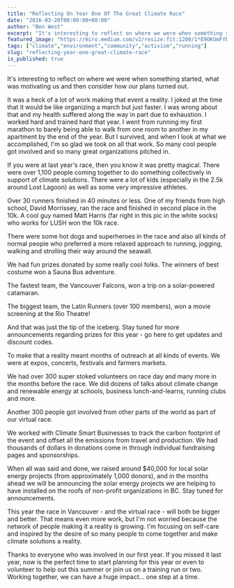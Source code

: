 ```yaml
---
title: "Reflecting On Year One Of The Great Climate Race"
date: "2016-03-20T00:00:00+00:00"
author: "Ben West"
excerpt: "It's interesting to reflect on where we were when something started, what was motivating us and then consider how our plans turned out."
featured_image: "https://miro.medium.com/v2/resize:fit:1200/1*E9OKUmFYEyqjklaXMjEOXg.jpeg"
tags: ["climate","environment","community","activism","running"]
slug: "reflecting-year-one-great-climate-race"
is_published: true
---
```


It's interesting to reflect on where we were when something started, what was motivating us and then consider how our plans turned out.

It was a heck of a lot of work making that event a reality. I joked at the time that it would be like organizing a march but just faster. I was wrong about that and my health suffered along the way in part due to exhaustion. I worked hard and trained hard that year. I went from running my first marathon to barely being able to walk from one room to another in my apartment by the end of the year. But I survived, and when I look at what we accomplished, I'm so glad we took on all that work. So many cool people got involved and so many great organizations pitched in.

If you were at last year's race, then you know it was pretty magical. There were over 1,100 people coming together to do something collectively in support of climate solutions. There were a lot of kids (especially in the 2.5k around Lost Lagoon) as well as some very impressive athletes.

Over 30 runners finished in 40 minutes or less. One of my friends from high school, David Morrissey, ran the race and finished in second place in the 10k. A cool guy named Matt Harris (far right in this pic in the white socks) who works for LUSH won the 10k race.

There were some hot dogs and superheroes in the race and also all kinds of normal people who preferred a more relaxed approach to running, jogging, walking and strolling their way around the seawall.

We had fun prizes donated by some really cool folks. The winners of best costume won a Sauna Bus adventure.

The fastest team, the Vancouver Falcons, won a trip on a solar-powered catamaran.

The biggest team, the Latin Runners (over 100 members), won a movie screening at the Rio Theatre!

And that was just the tip of the iceberg. Stay tuned for more announcements regarding prizes for this year - go here to get updates and discount codes.

To make that a reality meant months of outreach at all kinds of events. We were at expos, concerts, festivals and farmers markets.

We had over 300 super stoked volunteers on race day and many more in the months before the race. We did dozens of talks about climate change and renewable energy at schools, business lunch-and-learns, running clubs and more.

Another 300 people got involved from other parts of the world as part of our virtual race.

We worked with Climate Smart Businesses to track the carbon footprint of the event and offset all the emissions from travel and production. We had thousands of dollars in donations come in through individual fundraising pages and sponsorships.

When all was said and done, we raised around $40,000 for local solar energy projects (from approximately 1,000 donors), and in the months ahead we will be announcing the solar energy projects we are helping to have installed on the roofs of non-profit organizations in BC. Stay tuned for announcements.

This year the race in Vancouver - and the virtual race - will both be bigger and better. That means even more work, but I'm not worried because the network of people making it a reality is growing. I'm focusing on self-care and inspired by the desire of so many people to come together and make climate solutions a reality.

Thanks to everyone who was involved in our first year. If you missed it last year, now is the perfect time to start planning for this year or even to volunteer to help out this summer or join us on a training run or two. Working together, we can have a huge impact… one step at a time.